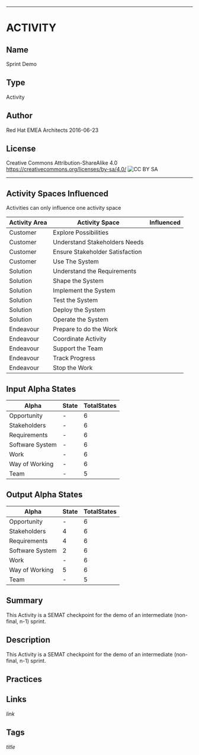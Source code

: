 ----------
# ACTIVITY
## Name
Sprint Demo
## Type
Activity
## Author
Red Hat EMEA Architects 2016-06-23
## License
Creative Commons Attribution-ShareAlike 4.0
https://creativecommons.org/licenses/by-sa/4.0/
![CC BY SA](https://licensebuttons.net/l/by-sa/3.0/88x31.png)

----------

## Activity Spaces Influenced
Activities can only influence one activity space

| Activity Area | Activity Space | Influenced |
|---------------|----------------|------------|
|Customer|Explore Possibilities||
|Customer|Understand Stakeholders Needs||
|Customer|Ensure Stakeholder Satisfaction||
|Customer|Use The System||
|Solution|Understand the Requirements||
|Solution|Shape the System||
|Solution|Implement the System||
|Solution|Test the System||
|Solution|Deploy the System||
|Solution|Operate the System||
|Endeavour|Prepare to do the Work||
|Endeavour|Coordinate Activity||
|Endeavour|Support the Team||
|Endeavour|Track Progress||
|Endeavour|Stop the Work||

## Input Alpha States
Alpha | State | TotalStates
---| --- | ---
Opportunity|-|6
Stakeholders|-|6
Requirements|-|6
Software System|-|6
Work|-|6
Way of Working|-|6
Team|-|5

## Output Alpha States
Alpha | State | TotalStates
---| --- | ---
Opportunity|-|6
Stakeholders|4|6
Requirements|4|6
Software System|2|6
Work|-|6
Way of Working|5|6
Team|-|5

## Summary
This Activity is a SEMAT checkpoint for the demo of an intermediate (non-final, n-1) sprint.

## Description
This Activity is a SEMAT checkpoint for the demo of an intermediate (non-final, n-1) sprint.

## Practices

## Links
$link$

## Tags
$title$

